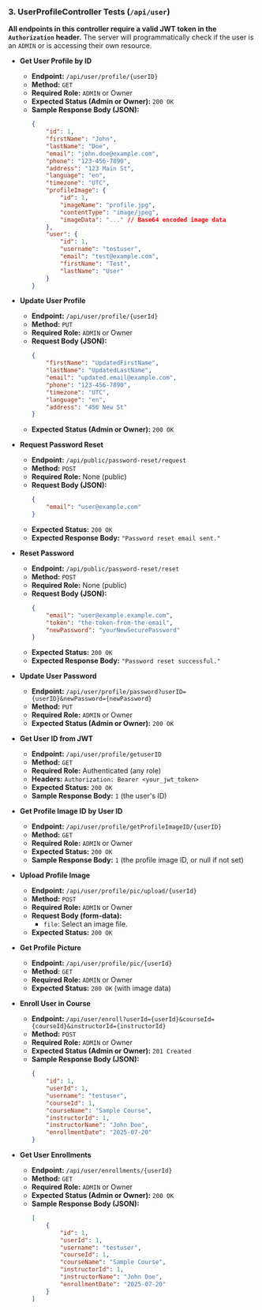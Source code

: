 ### 3. UserProfileController Tests (`/api/user`)

**All endpoints in this controller require a valid JWT token in the `Authorization` header.** The server will programmatically check if the user is an `ADMIN` or is accessing their own resource.

*   **Get User Profile by ID**
    *   **Endpoint:** `/api/user/profile/{userID}`
    *   **Method:** `GET`
    *   **Required Role:** `ADMIN` or Owner
    *   **Expected Status (Admin or Owner):** `200 OK`
    *   **Sample Response Body (JSON):**
        ```json
        {
            "id": 1,
            "firstName": "John",
            "lastName": "Doe",
            "email": "john.doe@example.com",
            "phone": "123-456-7890",
            "address": "123 Main St",
            "language": "en",
            "timezone": "UTC",
            "profileImage": {
                "id": 1,
                "imageName": "profile.jpg",
                "contentType": "image/jpeg",
                "imageData": "..." // Base64 encoded image data
            },
            "user": {
                "id": 1,
                "username": "testuser",
                "email": "test@example.com",
                "firstName": "Test",
                "lastName": "User"
            }
        }
        ```

*   **Update User Profile**
    *   **Endpoint:** `/api/user/profile/{userId}`
    *   **Method:** `PUT`
    *   **Required Role:** `ADMIN` or Owner
    *   **Request Body (JSON):**
        ```json
        {
            "firstName": "UpdatedFirstName",
            "lastName": "UpdatedLastName",
            "email": "updated.email@example.com",
            "phone": "123-456-7890",
            "timezone": "UTC",
            "language": "en",
            "address": "456 New St"
        }
        ```
    *   **Expected Status (Admin or Owner):** `200 OK`

*   **Request Password Reset**
    *   **Endpoint:** `/api/public/password-reset/request`
    *   **Method:** `POST`
    *   **Required Role:** None (public)
    *   **Request Body (JSON):**
        ```json
        {
            "email": "user@example.com"
        }
        ```
    *   **Expected Status:** `200 OK`
    *   **Expected Response Body:** `"Password reset email sent."`

*   **Reset Password**
    *   **Endpoint:** `/api/public/password-reset/reset`
    *   **Method:** `POST`
    *   **Required Role:** None (public)
    *   **Request Body (JSON):**
        ```json
        {
            "email": "user@example.example.com",
            "token": "the-token-from-the-email",
            "newPassword": "yourNewSecurePassword"
        }
        ```
    *   **Expected Status:** `200 OK`
    *   **Expected Response Body:** `"Password reset successful."`

*   **Update User Password**
    *   **Endpoint:** `/api/user/profile/password?userID={userID}&newPassword={newPassword}`
    *   **Method:** `PUT`
    *   **Required Role:** `ADMIN` or Owner
    *   **Expected Status (Admin or Owner):** `200 OK`

*   **Get User ID from JWT**
    *   **Endpoint:** `/api/user/profile/getuserID`
    *   **Method:** `GET`
    *   **Required Role:** Authenticated (any role)
    *   **Headers:** `Authorization: Bearer <your_jwt_token>`
    *   **Expected Status:** `200 OK`
    *   **Sample Response Body:** `1` (the user's ID)

*   **Get Profile Image ID by User ID**
    *   **Endpoint:** `/api/user/profile/getProfileImageID/{userID}`
    *   **Method:** `GET`
    *   **Required Role:** `ADMIN` or Owner
    *   **Expected Status:** `200 OK`
    *   **Sample Response Body:** `1` (the profile image ID, or null if not set)

*   **Upload Profile Image**
    *   **Endpoint:** `/api/user/profile/pic/upload/{userId}`
    *   **Method:** `POST`
    *   **Required Role:** `ADMIN` or Owner
    *   **Request Body (form-data):**
        *   `file`: Select an image file.
    *   **Expected Status:** `200 OK`

*   **Get Profile Picture**
    *   **Endpoint:** `/api/user/profile/pic/{userId}`
    *   **Method:** `GET`
    *   **Required Role:** `ADMIN` or Owner
    *   **Expected Status:** `200 OK` (with image data)

*   **Enroll User in Course**
    *   **Endpoint:** `/api/user/enroll?userId={userId}&courseId={courseId}&instructorId={instructorId}`
    *   **Method:** `POST`
    *   **Required Role:** `ADMIN` or Owner
    *   **Expected Status (Admin or Owner):** `201 Created`
    *   **Sample Response Body (JSON):**
        ```json
        {
            "id": 1,
            "userId": 1,
            "username": "testuser",
            "courseId": 1,
            "courseName": "Sample Course",
            "instructorId": 1,
            "instructorName": "John Doe",
            "enrollmentDate": "2025-07-20"
        }
        ```

*   **Get User Enrollments**
    *   **Endpoint:** `/api/user/enrollments/{userId}`
    *   **Method:** `GET`
    *   **Required Role:** `ADMIN` or Owner
    *   **Expected Status (Admin or Owner):** `200 OK`
    *   **Sample Response Body (JSON):**
        ```json
        [
            {
                "id": 1,
                "userId": 1,
                "username": "testuser",
                "courseId": 1,
                "courseName": "Sample Course",
                "instructorId": 1,
                "instructorName": "John Doe",
                "enrollmentDate": "2025-07-20"
            }
        ]
        ```
